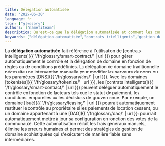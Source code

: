 ```yaml
---
title: Délégation automatisée
date: '2025-06-30'
language: fr
tags: ["glossary"]
authors: ["namefiteam"]
description: Qu'est-ce que la délégation automatisée et comment les contrats intelligents gèrent-ils le contrôle de domaine ?
keywords: ["délégation automatisée","contrats intelligents","gestion de domaine","contrôle programmable","automatisation"]
---
```



La **délégation automatisée** fait référence à l'utilisation de [contrats intelligents]({{ '/fr/glossary/smart-contract/' | url }}) pour gérer automatiquement le contrôle et la délégation de domaine en fonction de règles ou de conditions prédéfinies. La délégation de domaine traditionnelle nécessite une intervention manuelle pour modifier les serveurs de noms ou les paramètres [DNS]({{ '/fr/glossary/dns/' | url }}). Avec les domaines [tokenisés]({{ '/fr/glossary/tokenize/' | url }}), les [contrats intelligents]({{ '/fr/glossary/smart-contract/' | url }}) peuvent déléguer automatiquement le contrôle en fonction de facteurs tels que le statut de paiement, les conditions temporelles ou les décisions de gouvernance. Par exemple, un domaine [loué]({{ '/fr/glossary/leasing/' | url }}) pourrait automatiquement restituer le contrôle au propriétaire si les paiements de location cessent, ou un domaine appartenant à une [DAO]({{ '/fr/glossary/dao/' | url }}) pourrait automatiquement mettre à jour sa configuration en fonction des votes de la communauté. Cette automatisation réduit les frais généraux manuels, élimine les erreurs humaines et permet des stratégies de gestion de domaine sophistiquées qui s'exécutent de manière fiable sans intermédiaires.